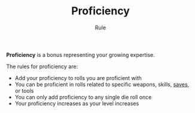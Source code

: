 <header>

# Proficiency

<p class="subheading">Rule</p>

</header>

**Proficiency** is a bonus representing your growing expertise.

The rules for proficiency are:

 * Add your proficiency to rolls you are proficient with
 * You can be proficient in rolls related to specific weapons, skills, [saves](pages/rules/rolling.md?id=saves), or tools
 * You can only add proficiency to any single die roll once
 * Your proficiency increases as your level increases
